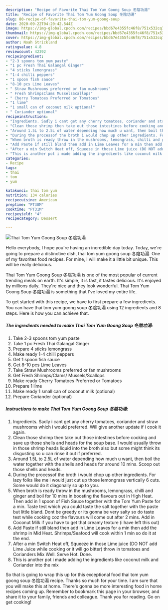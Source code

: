 ```yaml
---
description: "Recipe of Favorite Thai Tom Yum Goong Soup 冬陰功湯"
title: "Recipe of Favorite Thai Tom Yum Goong Soup 冬陰功湯"
slug: 80-recipe-of-favorite-thai-tom-yum-goong-soup
date: 2020-09-22T04:20:42.544Z
image: https://img-global.cpcdn.com/recipes/bbd67e4355fc46f8/751x532cq70/thai-tom-yum-goong-soup-冬陰功湯-recipe-main-photo.jpg
thumbnail: https://img-global.cpcdn.com/recipes/bbd67e4355fc46f8/751x532cq70/thai-tom-yum-goong-soup-冬陰功湯-recipe-main-photo.jpg
cover: https://img-global.cpcdn.com/recipes/bbd67e4355fc46f8/751x532cq70/thai-tom-yum-goong-soup-冬陰功湯-recipe-main-photo.jpg
author: Noah Strickland
ratingvalue: 4.8
reviewcount: 42392
recipeingredient:
- "2-3 spoons tom yum paste"
- "1 pc Fresh Thai Galangal Ginger"
- "4 sticks lemongrass"
- "1-4 chilli peppers"
- "1 spoon fish sauce"
- "8-10 pcs Lime Leaves"
- " Straw Mushrooms preferred or fan mushrooms"
- " Fresh ShrimpsClams MusselsScallops"
- " Cherry Tomatoes Preferred or Tomatoes"
- "1 lime"
- "1 small can of coconut milk optional"
- " Coriander optional"
recipeinstructions:
- "Ingredients. Sadly i cant get any cherry tomatoes, coriander and straw mushrooms which i would preferred. Will give another update if i cook it again."
- "Clean those shrimp then take out those intestines before cooking and save up those shells and heads for the soup base. I would usually throw in those shrimp heads liquid into the broth also but some might think its disgusting so u can rinse it out if preferred."
- "Around 1.5L to 2.5L of water depending how much u want, then boil the water together with the shells and heads for around 10 mins. Scoop out those shells and heads."
- "During the processof the broth i would chop up other ingredients. For lazy folks like me i would just cut up those lemongrass vertically 6 cuts. Some would do it diagonally so up to you."
- "When broth is ready throw in the mushrooms, lemongrass, chilli and ginger and boil for 10 mins in boosting the flavours out in High Heat. Then add in 1 spoon of Fish Sauce together with the Tom Yum Paste for a min. Taste test which you could taste the salt together with the paste but little bland. Dont be greedy or its gonna be very salty so do taste test while cooking coz the flavours will come out after 2 mins. Add in Coconut Milk if you have to get that creamy texture (i have left this out)"
- "Add Paste if still bland then add in Lime Leaves for a min then add the shrimp in Mid Heat. Shrimps/Seafood will cook within 1 min so do it at the end."
- "After a min Switch Heat off, Squeeze in those Lime juice (DO NOT add Lime Juice while cooking or it will go bitter) throw in tomatoes and Corianders Mix Well. Serve Hot. Done."
- "This is another pot i made adding the ingredients like coconut milk and Coriander into the mix"
categories:
- Recipe
tags:
- thai
- tom
- yum

katakunci: thai tom yum 
nutrition: 134 calories
recipecuisine: American
preptime: "PT38M"
cooktime: "PT31M"
recipeyield: "4"
recipecategory: Dessert

---
```



![Thai Tom Yum Goong Soup 冬陰功湯](https://img-global.cpcdn.com/recipes/bbd67e4355fc46f8/751x532cq70/thai-tom-yum-goong-soup-冬陰功湯-recipe-main-photo.jpg)

Hello everybody, I hope you're having an incredible day today. Today, we're going to prepare a distinctive dish, thai tom yum goong soup 冬陰功湯. One of my favorites food recipes. For mine, I will make it a little bit unique. This will be really delicious.



Thai Tom Yum Goong Soup 冬陰功湯 is one of the most popular of current trending meals on earth. It's simple, it is fast, it tastes delicious. It's enjoyed by millions daily. They're nice and they look wonderful. Thai Tom Yum Goong Soup 冬陰功湯 is something that I've loved my entire life.


To get started with this recipe, we have to first prepare a few ingredients. You can have thai tom yum goong soup 冬陰功湯 using 12 ingredients and 8 steps. Here is how you can achieve that.

<!--inarticleads1-->

##### The ingredients needed to make Thai Tom Yum Goong Soup 冬陰功湯:

1. Take 2-3 spoons tom yum paste
1. Take 1 pc Fresh Thai Galangal Ginger
1. Prepare 4 sticks lemongrass
1. Make ready 1-4 chilli peppers
1. Get 1 spoon fish sauce
1. Get 8-10 pcs Lime Leaves
1. Take  Straw Mushrooms preferred or fan mushrooms
1. Get  Fresh Shrimps/Clams/ Mussels/Scallops
1. Make ready  Cherry Tomatoes Preferred or Tomatoes
1. Prepare 1 lime
1. Make ready 1 small can of coconut milk (optional)
1. Prepare  Coriander (optional)




<!--inarticleads2-->

##### Instructions to make Thai Tom Yum Goong Soup 冬陰功湯:

1. Ingredients. Sadly i cant get any cherry tomatoes, coriander and straw mushrooms which i would preferred. Will give another update if i cook it again.
1. Clean those shrimp then take out those intestines before cooking and save up those shells and heads for the soup base. I would usually throw in those shrimp heads liquid into the broth also but some might think its disgusting so u can rinse it out if preferred.
1. Around 1.5L to 2.5L of water depending how much u want, then boil the water together with the shells and heads for around 10 mins. Scoop out those shells and heads.
1. During the processof the broth i would chop up other ingredients. For lazy folks like me i would just cut up those lemongrass vertically 6 cuts. Some would do it diagonally so up to you.
1. When broth is ready throw in the mushrooms, lemongrass, chilli and ginger and boil for 10 mins in boosting the flavours out in High Heat. Then add in 1 spoon of Fish Sauce together with the Tom Yum Paste for a min. Taste test which you could taste the salt together with the paste but little bland. Dont be greedy or its gonna be very salty so do taste test while cooking coz the flavours will come out after 2 mins. Add in Coconut Milk if you have to get that creamy texture (i have left this out)
1. Add Paste if still bland then add in Lime Leaves for a min then add the shrimp in Mid Heat. Shrimps/Seafood will cook within 1 min so do it at the end.
1. After a min Switch Heat off, Squeeze in those Lime juice (DO NOT add Lime Juice while cooking or it will go bitter) throw in tomatoes and Corianders Mix Well. Serve Hot. Done.
1. This is another pot i made adding the ingredients like coconut milk and Coriander into the mix




So that is going to wrap this up for this exceptional food thai tom yum goong soup 冬陰功湯 recipe. Thanks so much for your time. I am sure that you will make this at home. There's gonna be more interesting food in home recipes coming up. Remember to bookmark this page in your browser, and share it to your family, friends and colleague. Thank you for reading. Go on get cooking!

